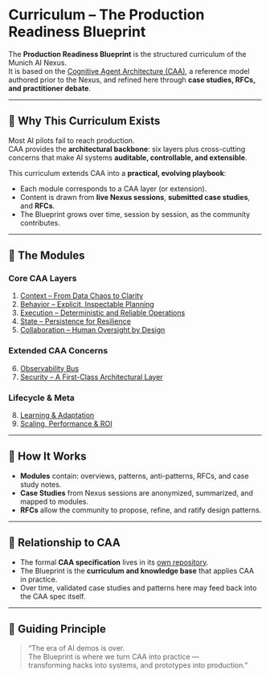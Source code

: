 # Curriculum – The Production Readiness Blueprint

The **Production Readiness Blueprint** is the structured curriculum of the Munich AI Nexus.  
It is based on the [Cognitive Agent Architecture (CAA)](https://github.com/cognitive-agentic-architecture), a reference model authored prior to the Nexus, and refined here through **case studies, RFCs, and practitioner debate**.

---

## 🔹 Why This Curriculum Exists
Most AI pilots fail to reach production.  
CAA provides the **architectural backbone**: six layers plus cross-cutting concerns that make AI systems **auditable, controllable, and extensible**.  

This curriculum extends CAA into a **practical, evolving playbook**:  
- Each module corresponds to a CAA layer (or extension).  
- Content is drawn from **live Nexus sessions**, **submitted case studies**, and **RFCs**.  
- The Blueprint grows over time, session by session, as the community contributes.  

---

## 🔹 The Modules

### Core CAA Layers
1. [Context – From Data Chaos to Clarity](./module-01-context/overview.md)  
2. [Behavior – Explicit, Inspectable Planning](./module-02-behavior/overview.md)  
3. [Execution – Deterministic and Reliable Operations](./module-03-execution/overview.md)  
4. [State – Persistence for Resilience](./module-04-state/overview.md)  
5. [Collaboration – Human Oversight by Design](./module-05-collaboration/overview.md)  

### Extended CAA Concerns
6. [Observability Bus](./module-06-observability/overview.md)  
7. [Security – A First-Class Architectural Layer](./module-07-security/overview.md)  

### Lifecycle & Meta
8. [Learning & Adaptation](./module-09-learning/overview.md)  
9. [Scaling, Performance & ROI](./module-08-scale/overview.md)  

---

## 🔹 How It Works
- **Modules** contain: overviews, patterns, anti-patterns, RFCs, and case study notes.  
- **Case Studies** from Nexus sessions are anonymized, summarized, and mapped to modules.  
- **RFCs** allow the community to propose, refine, and ratify design patterns.  

---

## 🔹 Relationship to CAA
- The formal **CAA specification** lives in its [own repository](https://github.com/cognitive-agentic-architecture).  
- The Blueprint is the **curriculum and knowledge base** that applies CAA in practice.  
- Over time, validated case studies and patterns here may feed back into the CAA spec itself.  

---

## 🔹 Guiding Principle
> “The era of AI demos is over.  
> The Blueprint is where we turn CAA into practice —  
> transforming hacks into systems, and prototypes into production.”  
